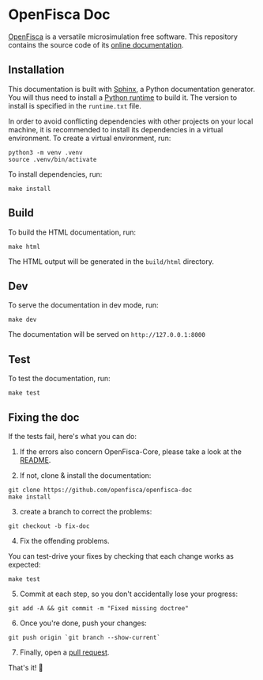 # OpenFisca Doc

[OpenFisca](http://openfisca.org/doc/) is a versatile microsimulation free software. This repository contains the source code of its [online documentation](http://openfisca.org/doc/).

## Installation

This documentation is built with [Sphinx](https://www.sphinx-doc.org/), a Python documentation generator. You will thus need to install a [Python runtime](https://www.python.org/downloads/) to build it. The version to install is specified in the `runtime.txt` file.

In order to avoid conflicting dependencies with other projects on your local machine, it is recommended to install its dependencies in a virtual environment. To create a virtual environment, run:

```
python3 -m venv .venv
source .venv/bin/activate
```

To install dependencies, run:

```
make install
```

## Build

To build the HTML documentation, run:

```
make html
```

The HTML output will be generated in the `build/html` directory.

## Dev

To serve the documentation in dev mode, run:

```
make dev
```

The documentation will be served on `http://127.0.0.1:8000`

## Test

To test the documentation, run:

```
make test
```

## Fixing the doc

If the tests fail, here's what you can do:

1. If the errors also concern OpenFisca-Core, please take a look at the [README](https://github.com/openfisca/openfisca-core/blob/master/README.md).

2. If not, clone & install the documentation:

```
git clone https://github.com/openfisca/openfisca-doc
make install
```

3. create a branch to correct the problems:

```
git checkout -b fix-doc
```

4. Fix the offending problems.

You can test-drive your fixes by checking that each change works as expected:

```
make test
```

5. Commit at each step, so you don't accidentally lose your progress:

```
git add -A && git commit -m "Fixed missing doctree"
```

6. Once you're done, push your changes:

```
git push origin `git branch --show-current`
```

7. Finally, open a [pull request](https://github.com/openfisca/openfisca-doc/compare/master...fix-doc).

That's it! 🙌
